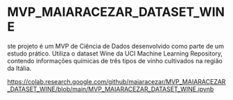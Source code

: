 # MVP_MAIARACEZAR_DATASET_WINE
ste projeto é um MVP de Ciência de Dados desenvolvido como parte de um estudo prático. Utiliza o dataset Wine da UCI Machine Learning Repository, contendo informações químicas de três tipos de vinho cultivados na região da Itália.

https://colab.research.google.com/github/maiaracezar/MVP_MAIARACEZAR_DATASET_WINE/blob/main/MVP_MAIARACEZAR_DATASET_WINE.ipynb

